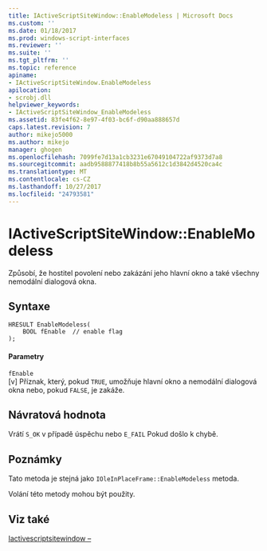 ```yaml
---
title: IActiveScriptSiteWindow::EnableModeless | Microsoft Docs
ms.custom: ''
ms.date: 01/18/2017
ms.prod: windows-script-interfaces
ms.reviewer: ''
ms.suite: ''
ms.tgt_pltfrm: ''
ms.topic: reference
apiname:
- IActiveScriptSiteWindow.EnableModeless
apilocation:
- scrobj.dll
helpviewer_keywords:
- IActiveScriptSiteWindow_EnableModeless
ms.assetid: 83fe4f62-8e97-4f03-bc6f-d90aa888657d
caps.latest.revision: 7
author: mikejo5000
ms.author: mikejo
manager: ghogen
ms.openlocfilehash: 7099fe7d13a1cb3231e67049104722af9373d7a8
ms.sourcegitcommit: aadb9588877418b8b55a5612c1d3842d4520ca4c
ms.translationtype: MT
ms.contentlocale: cs-CZ
ms.lasthandoff: 10/27/2017
ms.locfileid: "24793581"
---
```

# <a name="iactivescriptsitewindowenablemodeless"></a>IActiveScriptSiteWindow::EnableModeless
Způsobí, že hostitel povolení nebo zakázání jeho hlavní okno a také všechny nemodální dialogová okna.  
  
## <a name="syntax"></a>Syntaxe  
  
```  
HRESULT EnableModeless(  
    BOOL fEnable  // enable flag  
);  
```  
  
#### <a name="parameters"></a>Parametry  
 `fEnable`  
 [v] Příznak, který, pokud `TRUE`, umožňuje hlavní okno a nemodální dialogová okna nebo, pokud `FALSE`, je zakáže.  
  
## <a name="return-value"></a>Návratová hodnota  
 Vrátí `S_OK` v případě úspěchu nebo `E_FAIL` Pokud došlo k chybě.  
  
## <a name="remarks"></a>Poznámky  
 Tato metoda je stejná jako `IOleInPlaceFrame::EnableModeless` metoda.  
  
 Volání této metody mohou být použity.  
  
## <a name="see-also"></a>Viz také  
 [Iactivescriptsitewindow –](../../winscript/reference/iactivescriptsitewindow.md)